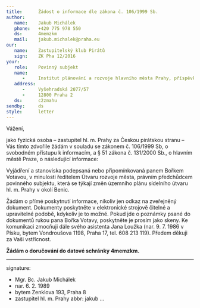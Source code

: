 ```yaml
---
title:      Žádost o informace dle zákona č. 106/1999 Sb.
author:
   name:    Jakub Michálek
   phone:   +420 775 978 550
   ds:      4memzkm
   mail:    jakub.michalek@praha.eu
our:
   name:    Zastupitelský klub Pirátů
   sign:    ZK Pha 12/2016
your:
   role:    Povinný subjekt
   name:    
      -     Institut plánování a rozvoje hlavního města Prahy, příspěvková organizace
   address:
      -     Vyšehradská 2077/57
      -     12800 Praha 2
   ds:      c2zmahu
sendby:     ds
style:      letter
---
```



Vážení,

jako fyzická osoba – zastupitel hl. m. Prahy za Českou pirátskou stranu – Vás tímto zdvořile žádám v souladu se zákonem č. 106/1999 Sb, o svobodném přístupu k informacím, a § 51 zákona č. 131/2000 Sb., o hlavním městě Praze, o následující informace:

Vyjádření a stanoviska podepsaná nebo připomínkovaná panem Bořkem Votavou, v minulosti ředitelem Útvaru rozvoje města, právním předchůdcem povinného subjektu, která se týkají změn územního plánu sídelního útvaru hl. m. Prahy v okolí Benic. 

Žádám o přímé poskytnutí informace, nikoliv jen odkaz na zveřejněný dokument. Dokumenty poskytněte v elektronické strojově čitelné a upravitelné podobě, kdykoliv je to možné. Pokud jde o poznámky psané do dokumentů rukou pana Bořka Votavy, poskytněte je prosím jako skeny. Ke komunikaci zmocňuji dále svého asistenta Jana Loužka (nar. 9. 7. 1986 v Písku, bytem Vondroušova 1198, Praha 17, tel. 608 213 119). Předem děkuji za Vaši vstřícnost. 

**Žádám o doručování do datové schránky 4memzkm.**

---
signature:
  - Mgr. Bc. Jakub Michálek
  - nar. 6. 2. 1989
  - bytem Zenklova 193, Praha 8
  - zastupitel hl. m. Prahy
abbr:       jakub
...
